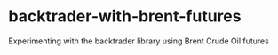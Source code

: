# backtrader-with-brent-futures
Experimenting with the backtrader library using Brent Crude Oil futures
